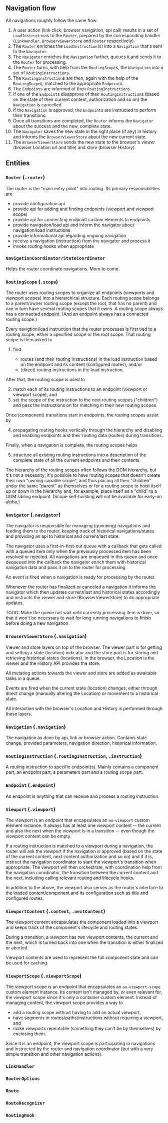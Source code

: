 ## Navigation flow
All navigations roughly follow the same flow:
1) A user action (link click, browser navigation, api call) results in a set of `LoadInstruction`s to the `Router`, prepared by the corresponding handler (`LinkHandler`, `BrowserViewerStore` and `Router` respectively).
2) The `Router` enriches the `LoadInstruction`(s) into a `Navigation` that's sent to the `Navigator`.
3) The `Navigator` enriches the `Navigation` further, queues it and sends it to the `Router` for processing.
4) The `Router` turns, with help from the `RoutingScope`s, the `Navigation` into a set of `RoutingInstruction`s.
5) The `RoutingInstruction`s are then, again with the help of the `RoutingScope`s, matched to the appropriate `Endpoint`s.
6) The `Endpoint`s are informed of their `RoutingInstruction`s.
7) If one of the `Endpoint`s disapprove of their `RoutingInstruction`s (based on the state of their current content, authorization and so on) the `Navigation` is cancelled.
8) If the `Navigation` is approved, the `Endpoint`s are instructed to perform their transitions.
9) Once all transitions are completed, the `Router` informs the `Navigator` about the success and the new, complete state.
10) The `Navigator` saves the new state in the right place (if any) in history and informs the `BrowserViewerStore` about the new current state.
11) The `BrowserViewerStore` sends the new state to the browser's _viewer_ (browser Location url and title) and _store_ (browser History).

## Entities

### `Router` (`.router`)

The router is the "main entry point" into routing. Its primary responsibilities are
- provide configuration api
- provide api for adding and finding endpoints (viewport and viewport scope)
- provide api for connecting endpoint custom elements to endpoints
- provide navigation/load api and inform the navigator about navigation/load instructions
- provide informational api regarding ongoing navigation
- receive a navigation (instruction) from the navigator and process it
- invoke routing hooks when appropriate

### `NavigationCoordinator/StateCoordinator`

Helps the router coordinate navigations. More to come.

### `RoutingScope` (`.scope`)

The router uses routing scopes to organize all endpoints (viewports and viewport scopes) into a hierarchical structure. Each routing scope belongs to a parent/owner routing scope (except the root, that has no parent) and can in turn have several
routing scopes that it owns. A routing scope always has a connected endpoint. (And an endpoint always has a connected routing scope.)

Every navigtion/load instruction that the router processes is first tied to a routing scope, either a specified scope or the root scope. That routing scope is then asked to
1. find

   - routes (and their routing instructions) in the load instruction based on the endpoint and its content (configured routes), and/or
   - (direct) routing instructions in the load instruction.

After that, the routing scope is used to

2) match each of its routing instructions to an endpoint (viewport or viewport scope), and
3) set the scope of the instruction to the next routing scopes ("children") and pass the instructions on for matching in their new routing scopes.

Once (component) transitions start in endpoints, the routing scopes assist by

4) propagating routing hooks vertically through the hierarchy and disabling and enabling endpoints and their routing data (routes) during transitions.

Finally, when a navigation is complete, the routing scopes helps

5) structure all existing routing instructions into a description of the complete state of all the current endpoints and their contents.

The hierarchy of the routing scopes often follows the DOM hierarchy, but it's not a necessity; it's possible to have routing scopes that doesn't create their own "owning capable scope", and thus placing all their "children" under the same "parent"
as themselves or for a routing scope to hoist itself up or down in the hierarchy and, for example, place itself as a "child" to a DOM sibling endpoint. (Scope self-hoisting will not be available for early-on alpha.)

### `Navigator` (`.navigator`)

The navigator is responsible for managing (queueing) navigations and feeding them to the router, keeping track of historical navigations/states and providing an api to historical and current/last state.

The navigator uses a first-in-first-out queue with a callback that gets called with a queued item only when the previously processed item has been resolved or rejected. All navigations are enqueued in this queue and once dequeued into the callback the navigator enrich them with historical navigation data and pass it on to the router for processing.

An event is fired when a navigation is ready for processing by the router.

Whenever the router has finalized or canceled a navigation it informs the navigator which then updates current/last and historical states accordingly and instructs the viewer and store (BrowserViewerStore) to do appropriate updates.

TODO: Make the queue not wait until currently processing item is done, so that it won't be necessary to wait for long running navigations to finish before doing a new navigation.

### `BrowserViewerStore` (`.navigation`)

Viewer and store layers on top of the browser. The viewer part is for getting and setting a state (location) indicator and the store part is for storing and retrieving historical states (locations). In the browser, the Location is the viewer and the History API provides the store.

All mutating actions towards the viewer and store are added as awaitable tasks in a queue.

Events are fired when the current state (location) changes, either through direct change (manually altering the Location) or movement to a historical state.

All interaction with the browser's Location and History is performed through these layers.

### `Navigation` (`.navigation`)

The navigation as done by api, link or browser action. Contains state change, provided parameters, navigation direction, historical information.

### `RoutingInstruction` (`.routingInstruction`, `.instruction`)

A routing instruction to specific endpoint(s). Mainly contains a component part, an endpoint part, a parameters part and a routing scope part.

### `Endpoint` (`.endpoint`)

An endpoint is anything that can receive and process a routing instruction.

### `Viewport` (`.viewport`)

The viewport is an endpoint that encapsulates an `au-viewport` custom element instance. It always has at least one viewport content -- the current and also the next when the viewport is in a transition -- even though the viewport content can be empty.

If a routing instruction is matched to a viewport during a navigation, the router will ask the viewport if the navigation is approved (based on the state of the current content, next content authorization and so on) and if it is, instruct the navigation coordinator to start the viewport's transition when appropriate. The viewport will then orchestrate, with coordination help from the navigation coordinator, the transition between the current content and the next, including calling relevant routing and lifecycle hooks.

In addition to the above, the viewport also serves as the router's interface to the loaded content/component and its configuration such as title and configured routes.

### `ViewportContent` (`.content`, `.nextContent`)

The viewport content encapsulates the component loaded into a viewport and keeps track of the component's lifecycle and routing states.

During a transition, a viewport has two viewport contents, the current and the next, which is turned back into one when the transition is either finalized or aborted.

Viewport contents are used to represent the full component state and can be used for caching.

### `ViewportScope` (`.viewportScope`)

The viewport scope is an endpoint that encapsulates an `au-viewport-scope` custom element instance. Its content isn't managed by, or even relevant for, the viewport scope since it's only a container custom element. Instead of managing content, the viewport scope provides a way to

- add a routing scope without having to add an actual viewport,
- have segments in routes/paths/instructions without requiring a viewport, and
- make viewports repeatable (something they can't be by themselves) by enclosing them.

Since it is an endpoint, the viewport scope is participating in navigations and instructed by the router and navigation coordinator (but with a very simple transition and other navigation actions).

### `LinkHandler`
### `RouterOptions`

### `Route`
### `RouteRecognizer`

### `RoutingHook`

